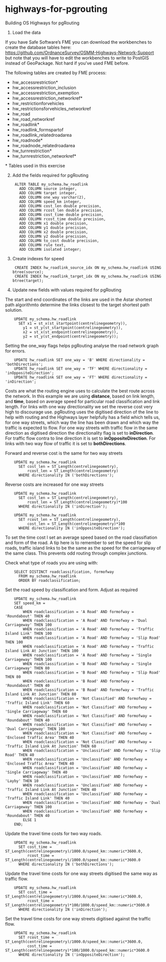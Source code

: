 # highways-for-pgrouting
Building OS Highways for pgRouting

1. Load the data

If you have Safe Software’s FME you can download the workbenches to create the database tables here: https://github.com/OrdnanceSurvey/OSMM-Highways-Network-Support but note that you will have to edit the workbenches to write to PostGIS instead of GeoPackage.  Not hard if you’ve used FME before.

The following tables are created by FME process:

- hw_accessrestriction*
- hw_accessrestriction_inclusion
- hw_accessrestriction_exemption
- hw_accessrestriction_networkref*
- hw_restrictionforvehicles
- hw_restrictionsforvehicles_networkref
- hw_road
- hw_road_networkref
- hw_roadlink*
- hw_roadlink_formspartof
- hw_roadlink_relatedroadarea
- hw_roadnode*
- hw_roadnode_relatedroadarea
- hw_turnrestriction*
- hw_turnrestriction_networkref*

\* Tables used in this exercise

2. Add the fields required for pgRouting

        ALTER TABLE my_schema.hw_roadlink
          ADD COLUMN source integer,
          ADD COLUMN target integer,
          ADD COLUMN one_way varchar(2),
          ADD COLUMN speed_km integer,
          ADD COLUMN cost_len double precision,
          ADD COLUMN rcost_len double precision,
          ADD COLUMN cost_time double precision,
          ADD COLUMN rcost_time double precision,
          ADD COLUMN x1 double precision,
          ADD COLUMN y1 double precision,
          ADD COLUMN x2 double precision,
          ADD COLUMN y2 double precision,
          ADD COLUMN to_cost double precision,
          ADD COLUMN rule text,
          ADD COLUMN isolated integer;

3. Create indexes for speed

        CREATE INDEX hw_roadlink_source_idx ON my_schema.hw_roadlink USING btree(source);
        CREATE INDEX hw_roadlink_target_idx ON my_schema.hw_roadlink USING btree(target);

4. Update new fields with values required for pgRouting

The start and end coordinates of the links are used in the Astar shortest path algorithmto determine the links closest to the target shortest path solution.

        UPDATE my_schema.hw_roadlink 
          SET x1 = st_x(st_startpoint(centrelinegeometry)),
            y1 = st_y(st_startpoint(centrelinegeometry)),
            x2 = st_x(st_endpoint(centrelinegeometry)),
            y2 = st_y(st_endpoint(centrelinegeometry));

Setting the one_way flags helps pgRouting analyse the road network graph for errors.

        UPDATE hw_roadlink SET one_way = 'B' WHERE directionality = 'bothDirections';
        UPDATE hw_roadlink SET one_way = 'TF' WHERE directionality = 'inOppositeDirection';
        UPDATE hw_roadlink SET one_way = 'FT' WHERE directionality = 'inDirection';

Costs are what the routing engine uses to calculate the best route across the network.  In this example we are using **distance**, based on link length, and **time**, based on average speed for particular road classification and link length.  For links with one way directionality we set the reverse cost very high to discourage use.  pgRouting uses the digitised direction of the line to help with routing and the Highways layer helpfully has a field which tells us, for one way streets, which way the line has been drawn and which way the traffic is expected to flow.  For one way streets with traffic flow in the same direction as digitised direction the directionality flag is set to **inDirection**. For traffic flow contra to line direction it is set to **inOppositeDirection**. For links with two way flow of traffic it is set to **bothDirections**.

Forward and reverse cost is the same for two way streets

        UPDATE my_schema.hw_roadlink
          SET cost_len = ST_Length(centrelinegeometry),
              rcost_len = ST_Length(centrelinegeometry)
          WHERE directionality IN ('bothDirections');

Reverse costs are increased for one way streets

        UPDATE my_schema.hw_roadlink
          SET cost_len = ST_Length(centrelinegeometry),
              rcost_len = ST_Length(centrelinegeometry)*100
          WHERE directionality IN ('inDirection');
        
        UPDATE my_schema.hw_roadlink
          SET rcost_len = ST_Length(centrelinegeometry),
              cost_len = ST_Length(centrelinegeometry)*100
          WHERE directionality IN ('inOppositeDirection');
          
To set the time cost I set an average speed based on the road classifiation and form of the road.  A tip here is to remember to set the speed for slip roads, traffic island links to be the same as the speed for the carriageway of the same class.  This prevents odd routing through complex junctions.

Check what type of roads you are using with:

        SELECT DISTINCT roadclassification, formofway
          FROM my_schema.hw_roadlink
          ORDER BY roadclassification;
          
Set the road speed by classification and form. Adjust as required

        UPDATE my_schema.hw_roadlink
        SET speed_km = 
        CASE
        	WHEN roadclassification = 'A Road' AND formofway = 'Roundabout' THEN 40
        	WHEN roadclassification = 'A Road' AND formofway = 'Dual Carriageway' THEN 100
        	WHEN roadclassification = 'A Road' AND formofway = 'Traffic Island Link' THEN 100
        	WHEN roadclassification = 'A Road' AND formofway = 'Slip Road' THEN 100
        	WHEN roadclassification = 'A Road' AND formofway = 'Traffic Island Link At Junction' THEN 100
        	WHEN roadclassification = 'A Road' AND formofway = 'Single Carriageway' THEN 100
        	WHEN roadclassification = 'B Road' AND formofway = 'Single Carriageway' THEN 80
        	WHEN roadclassification = 'B Road' AND formofway = 'Slip Road' THEN 80
        	WHEN roadclassification = 'B Road' AND formofway = 'Roundabout' THEN 40
        	WHEN roadclassification = 'B Road' AND formofway = 'Traffic Island Link At Junction' THEN 80
        	WHEN roadclassification = 'Not Classified' AND formofway = 'Traffic Island Link' THEN 60
        	WHEN roadclassification = 'Not Classified' AND formofway = 'Single Carriageway' THEN 60
        	WHEN roadclassification = 'Not Classified' AND formofway = 'Roundabout' THEN 40
        	WHEN roadclassification = 'Not Classified' AND formofway = 'Dual Carriageway' THEN 100
        	WHEN roadclassification = 'Not Classified' AND formofway = 'Enclosed Traffic Area' THEN 40 
        	WHEN roadclassification = 'Not Classified' AND formofway = 'Traffic Island Link At Junction' THEN 60
        	WHEN roadclassification = 'Unclassified' AND formofway = 'Slip Road' THEN 40
        	WHEN roadclassification = 'Unclassified' AND formofway = 'Enclosed Traffic Area' THEN 40
        	WHEN roadclassification = 'Unclassified' AND formofway = 'Single Carriageway' THEN 40
        	WHEN roadclassification = 'Unclassified' AND formofway = 'Layby' THEN 10
        	WHEN roadclassification = 'Unclassified' AND formofway = 'Traffic Island Link At Junction' THEN 40
        	WHEN roadclassification = 'Unclassified' AND formofway = 'Traffic Island Link' THEN 40
        	WHEN roadclassification = 'Unclassified' AND formofway = 'Dual Carriageway' THEN 100
        	WHEN roadclassification = 'Unclassified' AND formofway = 'Roundabout' THEN 40
        	ELSE 1
        END;
        
Update the travel time costs for two way roads.

        UPDATE my_schema.hw_roadlink
          SET cost_time = ST_Length(centrelinegeometry)/1000.0/speed_km::numeric*3600.0,
              rcost_time = ST_Length(centrelinegeometry)/1000.0/speed_km::numeric*3600.0
          WHERE directionality IN ('bothDirections');

Update the travel time costs for one way streets digitised the same way as traffic flow.

        UPDATE my_schema.hw_roadlink
          SET cost_time = ST_Length(centrelinegeometry)/1000.0/speed_km::numeric*3600.0,
              rcost_time = ST_Length(centrelinegeometry)*100/1000.0/speed_km::numeric*3600.0
          WHERE directionality IN ('inDirection');

Set the travel time costs for one way streets digitised against the traffic flow.

        UPDATE my_schema.hw_roadlink
          SET rcost_time = ST_Length(centrelinegeometry)/1000.0/speed_km::numeric*3600.0,
              cost_time = ST_Length(centrelinegeometry)*100/1000.0/speed_km::numeric*3600.0
          WHERE directionality IN ('inOppositeDirection');
          
